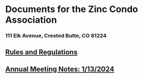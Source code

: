 # Documents for the Zinc Condo Association
### 111 Elk Avenue, Crested Butte, CO 81224

## [Rules and Regulations](https://zinccondoassociation.github.io/RulesAndRegulations/)

## [Annual Meeting Notes: 1/13/2024](https://zinccondoassociation.github.io/Meeting-2024-01-13/)
